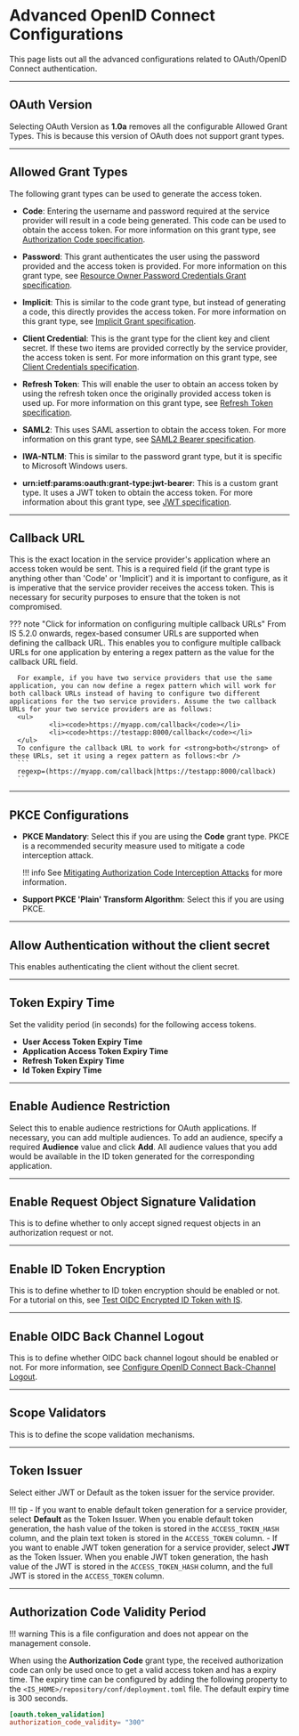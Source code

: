 # Advanced OpenID Connect Configurations

This page lists out all the advanced configurations related to OAuth/OpenID Connect authentication. 


--- 

## OAuth Version 
Selecting OAuth Version as **1.0a** removes all the configurable Allowed Grant Types. This is because this version of OAuth does not support grant types.

---
## Allowed Grant Types
The following grant types can be used to generate the access token.

- **Code**: Entering the username and password required at the service provider will result in a code being generated. This code can be used to obtain the access token. For more information on this grant type, see [Authorization Code specification](https://tools.ietf.org/html/rfc6749#section-4.1).

- **Password**: This grant authenticates the user using the password provided and the access token is provided. For more information on this grant type, see [Resource Owner Password Credentials Grant specification](https://tools.ietf.org/html/rfc6749#section-4.3).

- **Implicit**: This is similar to the code grant type, but instead of generating a code, this directly provides the access token. For more information on this grant type, see [Implicit Grant specification](https://tools.ietf.org/html/rfc6749#section-4.2).

- **Client Credential**: This is the grant type for the client key and client secret. If these two items are provided correctly by the service provider, the access token is sent. For more information on this grant type, see [Client Credentials specification](https://tools.ietf.org/html/rfc6749#section-4.4).

- **Refresh Token**: This will enable the user to obtain an access token by using the refresh token once the originally provided access token is used up. For more information on this grant type, see [Refresh Token specification](https://tools.ietf.org/html/rfc6749#section-1.5).

- **SAML2**: This uses SAML assertion to obtain the access token. For more information on this grant type, see [SAML2 Bearer specification](https://tools.ietf.org/id/draft-ietf-oauth-saml2-bearer-23.txt).

- **IWA-NTLM**: This is similar to the password grant type, but it is specific to Microsoft Windows users.

- **urn:ietf:params:oauth:grant-type:jwt-bearer**: This is a custom grant type. It uses a JWT token to obtain the access token. For more information about this grant type, see [JWT specification](https://tools.ietf.org/html/rfc7523).

---

## Callback URL
This is the exact location in the service provider's application where an access token would be sent. This is a required field (if the grant type is anything other than 'Code' or 'Implicit') and it is important to configure, as it is imperative that the service provider receives the access token. This is necessary for security purposes to ensure that the token is not compromised.

??? note "Click for information on configuring multiple callback URLs"
     From IS 5.2.0 onwards, regex-based consumer URLs are supported when defining the callback URL. This enables you to configure multiple callback URLs for one application by entering a regex pattern as the value for the callback URL field.

      For example, if you have two service providers that use the same application, you can now define a regex pattern which will work for both callback URLs instead of having to configure two different applications for the two service providers. Assume the two callback URLs for your two service providers are as follows:
      <ul>
              <li><code>https://myapp.com/callback</code></li>
              <li><code>https://testapp:8000/callback</code></li>
      </ul>
      To configure the callback URL to work for <strong>both</strong> of these URLs, set it using a regex pattern as follows:<br />
      ```
      regexp=(https://myapp.com/callback|https://testapp:8000/callback)
      ```

---

## PKCE Configurations

- **PKCE Mandatory**: Select this if you are using the <strong>Code</strong> grant type. PKCE is a recommended security measure used to mitigate a code interception attack. 

    !!! info
        See [Mitigating Authorization Code Interception Attacks](../../../deploy/mitigate-attacks/mitigate-authorization-code-interception-attacks/) for more information.

- **Support PKCE 'Plain' Transform Algorithm**: Select this if you are using PKCE.

---

## Allow Authentication without the client secret

This enables authenticating the client without the client secret.

----

## Token Expiry Time

Set the validity period (in seconds) for the following access tokens. 

- **User Access Token Expiry Time**
- **Application Access Token Expiry Time**
- **Refresh Token Expiry Time**
- **Id Token Expiry Time**

-----

## Enable Audience Restriction

Select this to enable audience restrictions for OAuth applications. If necessary, you can add multiple audiences. To add an audience, specify a required **Audience** value and click **Add**. All audience values that you add would be available in the ID token generated for the corresponding application.

----

## Enable Request Object Signature Validation

This is to define whether to only accept signed request objects in an authorization request or not. 
<!--- For more information, see [Enforcing Signature Validation for Request Objects](insertlink).-->

----

## Enable ID Token Encryption

This is to define whether to ID token encryption should be enabled or not. For a tutorial on this, see [Test OIDC Encrypted ID Token with IS](../../../guides/login/oidc-token-encryption/).

----

## Enable OIDC Back Channel Logout

This is to define whether OIDC back channel logout should be enabled or not. For more information, see [Configure OpenID Connect Back-Channel Logout](../../../guides/login/oidc-backchannel-logout/).

----

## Scope Validators

This is to define the scope validation mechanisms. 
<!--- For more information on XACML scope validation, see [Validating the Scope of OAuth Access Tokens using XACML Policies](insertlink).-->

----

## Token Issuer

Select either JWT or Default as the token issuer for the service provider.

!!! tip
    - If you want to enable default token generation for a service provider, select **Default** as the Token Issuer. 
      When you enable default token generation, the hash value of the token is stored in the `ACCESS_TOKEN_HASH `column, and the plain text token is stored in the `ACCESS_TOKEN` column. 
    - If you want to enable JWT token generation for a service provider, select **JWT** as the Token Issuer.
      When you enable JWT token generation, the hash value of the JWT is stored in the `ACCESS_TOKEN_HASH` column, and the full JWT is stored in the `ACCESS_TOKEN` column.

---

## Authorization Code Validity Period

!!! warning
    This is a file configuration and does not appear on the management console.

When using the **Authorization Code** grant type, the received authorization code can only be used once to get a valid access token and has a expiry time. The expiry time can be configured by adding the following property to the `<IS_HOME>/repository/conf/deployment.toml` file. The default expiry time is 300 seconds.

``` toml
[oauth.token_validation]
authorization_code_validity= "300"
```

